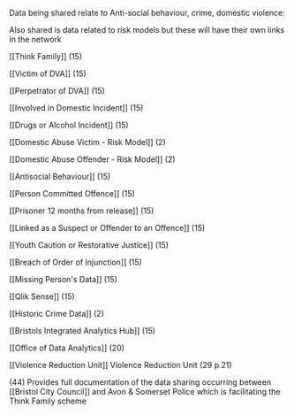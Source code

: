 Data being shared relate to Anti-social behaviour, crime, domestic violence:

Also shared is data related to risk models but these will have their own links in the network

[[Think Family]]  (15)

[[Victim of DVA]]  (15)
 
[[Perpetrator of DVA]]  (15)

[[Involved in Domestic Incident]]  (15)

[[Drugs or Alcohol Incident]]  (15) 

[[Domestic Abuse Victim - Risk Model]] (2)

[[Domestic Abuse Offender - Risk Model]] (2)

[[Antisocial Behaviour]] (15)

[[Person Committed Offence]]  (15)

[[Prisoner 12 months from release]]  (15)

[[Linked as a Suspect or Offender to an Offence]]  (15)

[[Youth Caution or Restorative Justice]]   (15)

[[Breach of Order of Injunction]]    (15)

[[Missing Person's Data]]   (15)

[[Qlik Sense]]   (15)

[[Historic Crime Data]]  (2) 

[[Bristols Integrated Analytics Hub]]    (15)

[[Office of Data Analytics]] (20)

[[Violence Reduction Unit]] Violence Reduction Unit (29 p.21)

(44) Provides full documentation of the data sharing occurring between [[Bristol City Council]] and Avon & Somerset Police which is facilitating the Think Family scheme